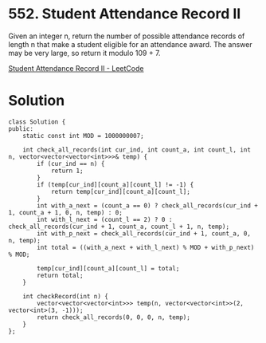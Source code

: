 # 552. Student Attendance Record II

Given an integer n, return the number of possible attendance records of length n that make a student eligible for an attendance award. The answer may be very large, so return it modulo 109 + 7.

[Student Attendance Record II - LeetCode](https://leetcode.com/problems/student-attendance-record-ii/)

# Solution
```
class Solution {
public:
    static const int MOD = 1000000007;

    int check_all_records(int cur_ind, int count_a, int count_l, int n, vector<vector<vector<int>>>& temp) {
        if (cur_ind == n) {
            return 1;
        }
        if (temp[cur_ind][count_a][count_l] != -1) {
            return temp[cur_ind][count_a][count_l];
        }
        int with_a_next = (count_a == 0) ? check_all_records(cur_ind + 1, count_a + 1, 0, n, temp) : 0;
        int with_l_next = (count_l == 2) ? 0 : check_all_records(cur_ind + 1, count_a, count_l + 1, n, temp);
        int with_p_next = check_all_records(cur_ind + 1, count_a, 0, n, temp);
        int total = ((with_a_next + with_l_next) % MOD + with_p_next) % MOD;

        temp[cur_ind][count_a][count_l] = total;
        return total;
    }

    int checkRecord(int n) {
        vector<vector<vector<int>>> temp(n, vector<vector<int>>(2, vector<int>(3, -1)));
        return check_all_records(0, 0, 0, n, temp);
    }
};
```